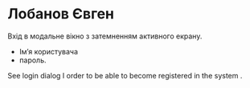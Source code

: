 # Лобанов Євген 
Вхід в модальне вікно з затемненням активного екрану. 


- Ім’я користувача
-  пароль.

 See login dialog I order to be able to become registered in the system .